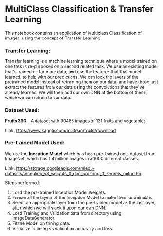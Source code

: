 # MultiClass Classification & Transfer Learning

This notebook contains an application of Multiclass Classification of images, using the concept of Transfer Learning.

### Transfer Learning:
Transfer learning is a machine learning technique where a model trained on one task is re-purposed on a second related task. We use an existing model that's trained on far more data, and use the features that that model learned, to help with our predictions.
We can lock the layers of the pretrained model instead of retraining them on our data, and have those just extract the features from our data using the convolutions that they've already learned. We will then add our own DNN at the bottom of these, which we can retrain to our data.

### Dataset Used:
**Fruits 360** - A dataset with 90483 images of 131 fruits and vegetables

Link: https://www.kaggle.com/moltean/fruits/download

### Pre-trained Model Used:
We use the **Inception Model** which has been pre-trained on a dataset from ImageNet, which has 1.4 million images in a 1000 different classes.

Link: https://storage.googleapis.com/mledu-datasets/inception_v3_weights_tf_dim_ordering_tf_kernels_notop.h5

Steps performed:

1. Load the pre-trained Inception Model Weights.
2. Freeze all the layers of the Inception Model to make them untrainable.
3. Select an appropriate layer from the pre-trained model as the last layer, after which we will stack it upon our own DNN.
4. Load Training and Validation data from directory using ImageDataGenerator.
5. Fit the Model on trining data.
6. Visualize Training vs Validation accuracy and loss.  